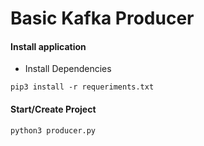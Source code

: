 # Basic Kafka Producer

#### Install application

* Install Dependencies
```shell script
pip3 install -r requeriments.txt
```

#### Start/Create Project
```shell script
python3 producer.py
```


